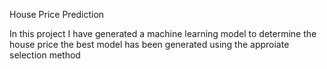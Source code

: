 House Price Prediction 

In this project I have generated a machine learning model to determine the house price the best model has been generated using the approiate selection method
